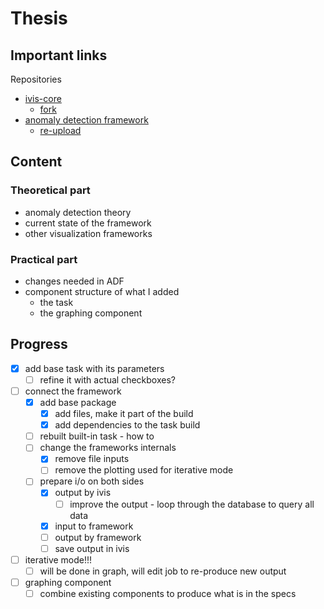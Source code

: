 # Thesis

## Important links

Repositories
 - [ivis-core](https://github.com/smartarch/ivis-core)
   - [fork](https://github.com/bastianluk/ivis-core)
 - [anomaly detection framework](https://bitbucket.org/rakibulmdalam/time-series-anomaly-detection-framework/src/master/)
   - [re-upload](https://github.com/bastianluk/Time-series-Anomaly-Detection-Framework)

## Content

### Theoretical part
 - anomaly detection theory
 - current state of the framework
 - other visualization frameworks

### Practical part
 - changes needed in ADF
 - component structure of what I added
   - the task
   - the graphing component


## Progress

 - [x] add base task with its parameters
   - [ ] refine it with actual checkboxes?
 - [ ] connect the framework
   - [x] add base package
     - [x] add files, make it part of the build
     - [x] add dependencies to the task build
   - [ ] rebuilt built-in task - how to
   - [ ] change the frameworks internals
     - [x] remove file inputs
     - [ ] remove the plotting used for iterative mode
   - [ ] prepare i/o on both sides
     - [x] output by ivis
       - [ ] improve the output - loop through the database to query all data
     - [x] input to framework
     - [ ] output by framework
     - [ ] save output in ivis
 - [ ] iterative mode!!!
   - [ ] will be done in graph, will edit job to re-produce new output
 - [ ] graphing component
   - [ ] combine existing components to produce what is in the specs